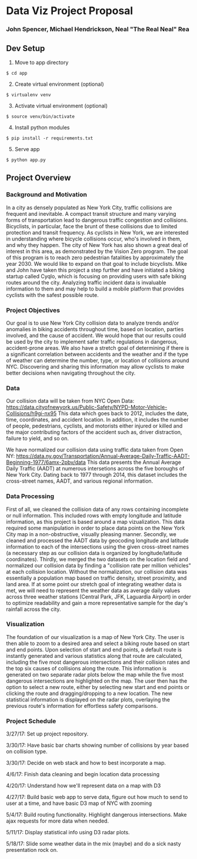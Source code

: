 # Data Viz Project Proposal

### John Spencer, Michael Hendrickson, Neal "The Real Neal" Rea

## Dev Setup
1. Move to app directory
```
$ cd app
```
2. Create virtual environment (optional)
```
$ virtualenv venv
```
3. Activate virtual environment (optional)
```
$ source venv/bin/activate
```
4. Install python modules
```
$ pip install -r requirements.txt
```
5. Serve app
```
$ python app.py
```

## Project Overview

### Background and Motivation
In a city as densely populated as New York City, traffic collisions are frequent and inevitable. A compact transit structure and many varying forms of transportation lead to dangerous traffic congestion and collisions. Bicyclists, in particular, face the brunt of these collisions due to limited protection and transit frequency. As cyclists in New York, we are interested in understanding where bicycle collisions occur, who's involved in them, and why they happen. The city of New York has also shown a great deal of interest in this area, as demonstrated by the Vision Zero program. The goal of this program is to reach zero pedestrian fatalities by approximately the year 2030. We would like to expand on that goal to include bicyclists. Mike and John have taken this project a step further and have initiated a biking startup called Cyqlo, which is focusing on providing users with safe biking routes around the city. Analyzing traffic incident data is invaluable information to them and may help to build a mobile platform that provides cyclists with the safest possible route.

### Project Objectives
Our goal is to use New York City collision data to analyze trends and/or anomalies in biking accidents throughout time, based on location, parties involved, and the cause of accident.  We would hope that our results could be used by the city to implement safer traffic regulations in dangerous, accident-prone areas. We also have a stretch goal of determining if there is a significant correlation between accidents and the weather and if the type of weather can determine the number, type, or location of collisions around NYC. Discovering and sharing this information may allow cyclists to make better decisions when navigating throughout the city.

### Data
Our collision data will be taken from NYC Open Data:
https://data.cityofnewyork.us/Public-Safety/NYPD-Motor-Vehicle-Collisions/h9gi-nx95
This data which goes back to 2012, includes the date, time, coordinates, and accident location. In addition, it includes the number of people, pedestrians, cyclists, and motorists either injured or killed and the major contributing factors of the accident such as, driver distraction, failure to yield, and so on.

We have normalized our collision data using traffic data taken from Open NY:
https://data.ny.gov/Transportation/Annual-Average-Daily-Traffic-AADT-Beginning-1977/6amx-2pbv/data
This data presents the Annual Average Daily Traffic (AADT) at numerous intersetions across the five boroughs of New York City. Dating back to 1977 through 2014, this dataset includes the cross-street names, AADT, and various regional information.

### Data Processing
First of all, we cleaned the collision data of any rows containing incomplete or null information. This included rows with empty longitude and latitude information, as this project is based around a map vizualization. This data required some manipulation in order to place data points on the New York City map in a non-obstructive, visually pleasing manner. Secondly, we cleaned and processed the AADT data by geocoding longitude and latitude information to each of the intersections using the given cross-street names (a necessary step as our collision data is organized by longitude/latitude coordinates).  Thirdly, we merged the two datasets on the location field and normalized our collision data by finding a "collision rate per million vehicles" at each collision location. Without the normalization, our collision data was essentially a population map based on traffic density, street proximity, and land area.
If at some point our stretch goal of integrating weather data is met, we will need to represent the weather data as average daily values across three weather stations (Central Park, JFK, Laguardia Airport) in order to optimize readability and gain a more representative sample for the day's rainfall across the city.

### Visualization
The foundation of our visualization is a map of New York City. The user is then able to zoom to a desired area and select a biking route based on start and end points. Upon selection of start and end points, a default route is instantly generated and various statistics along that route are calculated, including the five most dangerous intersections and their collision rates and the top six causes of collisions along the route. This information is generated on two separate radar plots below the map while the five most dangerous intersections are highlighted on the map. The user then has the option to select a new route, either by selecting new start and end points or clicking the route and dragging/dropping to a new location. The new statistical information is displayed on the radar plots, overlaying the previous route's information for effortless safety comparisons. 

### Project Schedule
3/27/17: Set up project repository.

3/30/17: Have basic bar charts showing number of collisions by year based on collision type.

3/30/17: Decide on web stack and how to best incorporate a map.

4/6/17: Finish data cleaning and begin location data processing

4/20/17: Understand how we'll represent data on a map with D3

4/27/17: Build basic web app to serve data, figure out how much to send to user at a time, and have basic D3 map of NYC with zooming

5/4/17: Build routing functionality. Highlight dangerous intersections. Make ajax requests for more data when needed.

5/11/17: Display statistical info using D3 radar plots.

5/18/17: Slide some weather data in the mix (maybe) and do a sick nasty presentation rock on.
